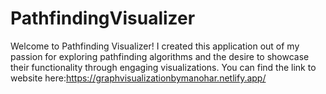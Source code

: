 # PathfindingVisualizer
Welcome to Pathfinding Visualizer! I created this application out of my passion for exploring pathfinding algorithms and the desire to showcase their functionality through engaging visualizations. You can find the link to website here:https://graphvisualizationbymanohar.netlify.app/
